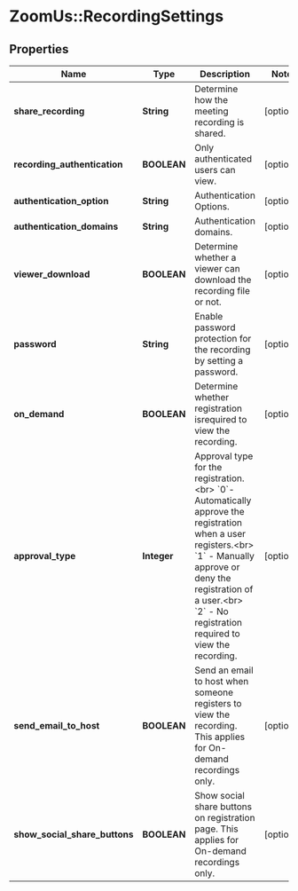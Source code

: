 # ZoomUs::RecordingSettings

## Properties
Name | Type | Description | Notes
------------ | ------------- | ------------- | -------------
**share_recording** | **String** | Determine how the meeting recording is shared. | [optional] 
**recording_authentication** | **BOOLEAN** | Only authenticated users can view. | [optional] 
**authentication_option** | **String** | Authentication Options. | [optional] 
**authentication_domains** | **String** | Authentication domains. | [optional] 
**viewer_download** | **BOOLEAN** | Determine whether a viewer can download the recording file or not. | [optional] 
**password** | **String** | Enable password protection for the recording by setting a password. | [optional] 
**on_demand** | **BOOLEAN** | Determine whether registration  isrequired to view the recording. | [optional] 
**approval_type** | **Integer** | Approval type for the registration.&lt;br&gt; &#x60;0&#x60;- Automatically approve the registration when a user registers.&lt;br&gt; &#x60;1&#x60; - Manually approve or deny the registration of a user.&lt;br&gt; &#x60;2&#x60; - No registration required to view the recording. | [optional] 
**send_email_to_host** | **BOOLEAN** | Send an email to host when someone registers to view the recording. This applies for On-demand recordings only. | [optional] 
**show_social_share_buttons** | **BOOLEAN** | Show social share buttons on registration page. This applies for On-demand recordings only. | [optional] 


